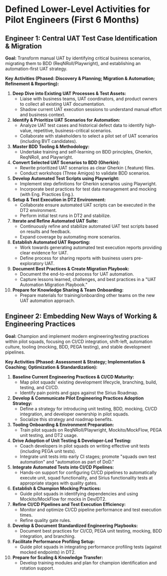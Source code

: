 # Defined Lower-Level Activities for Pilot Engineers (First 6 Months)

## Engineer 1: Central UAT Test Case Identification & Migration

**Goal:** Transform manual UAT by identifying critical business scenarios, migrating them to BDD (ReqNRoll/Playwright), and establishing an automation-first UAT strategy.

**Key Activities (Phased: Discovery & Planning; Migration & Automation; Refinement & Reporting):**

1.  **Deep Dive into Existing UAT Processes & Test Assets:**
    *   Liaise with business teams, UAT coordinators, and product owners to collect all existing UAT documentation.
    *   Shadow current UAT execution sessions to understand manual effort and business context.
2.  **Identify & Prioritize UAT Scenarios for Automation:**
    *   Analyze UAT test cases and historical defect data to identify high-value, repetitive, business-critical scenarios.
    *   Collaborate with stakeholders to select a pilot set of UAT scenarios (including BVT candidates).
3.  **Master BDD Tooling & Methodology:**
    *   Undertake training and self-learning on BDD principles, Gherkin, ReqNRoll, and Playwright.
4.  **Convert Selected UAT Scenarios to BDD (Gherkin):**
    *   Rewrite prioritized UAT scenarios as clear Gherkin (.feature) files.
    *   Conduct workshops (Three Amigos) to validate BDD scenarios.
5.  **Develop Automated Test Scripts using Playwright:**
    *   Implement step definitions for Gherkin scenarios using Playwright.
    *   Incorporate best practices for test data management and mocking (with Eng. Practices Eng.).
6.  **Setup & Test Execution in DT2 Environment:**
    *   Collaborate ensure automated UAT scripts can be executed in the DT2 environment.
    *   Perform initial test runs in DT2 and stabilize.
7.  **Iterate and Refine Automated UAT Suite:**
    *   Continuously refine and stabilize automated UAT test scripts based on results and feedback.
    *   Expand coverage by automating more scenarios.
8.  **Establish Automated UAT Reporting:**
    *   Work towards generating automated test execution reports providing clear evidence for UAT.
    *   Define process for sharing reports with business users pre-exploratory UAT.
9.  **Document Best Practices & Create Migration Playbook:**
    *   Document the end-to-end process for UAT automation.
    *   Capture lessons learned, challenges, and best practices in a "UAT Automation Migration Playbook."
10. **Prepare for Knowledge Sharing & Team Onboarding:**
    *   Prepare materials for training/onboarding other teams on the new UAT automation approach.

## Engineer 2: Embedding New Ways of Working & Engineering Practices

**Goal:** Champion and implement modern engineering/testing practices within pilot squads, focusing on CI/CD integration, shift-left, automation culture, tooling (mocking, BDD, PEGA testing), and stable development pipelines.

**Key Activities (Phased: Assessment & Strategy; Implementation & Coaching; Optimization & Standardization):**

1.  **Baseline Current Engineering Practices & CI/CD Maturity:**
    *   Map pilot squads' existing development lifecycle, branching, build, testing, and CI/CD.
    *   Identify pain points and gaps against the Sirius Roadmap.
2.  **Develop & Communicate Pilot Engineering Practices Adoption Strategy:**
    *   Define a strategy for introducing unit testing, BDD, mocking, CI/CD integration, and developer ownership in pilot squads.
    *   Socialize this strategy and roadmap benefits.
3.  **Tooling Onboarding & Environment Preparation:**
    *   Train pilot squads on ReqNRoll/Playwright, Mockito/MockFlow, PEGA unit testing, and DT2 usage.
4.  **Drive Adoption of Unit Testing & Developer-Led Testing:**
    *   Coach developers in pilot squads on writing effective unit tests (including PEGA unit tests).
    *   Integrate unit tests into early CI stages; promote "squads own test automation" and "automation as part of DoD."
5.  **Integrate Automated Tests into CI/CD Pipelines:**
    *   Hands-on support for configuring CI/CD pipelines to automatically execute unit, squad functionality, and Sirius functionality tests at appropriate stages with quality gates.
6.  **Establish & Champion Mocking Practices:**
    *   Guide pilot squads in identifying dependencies and using Mockito/MockFlow for mocks in Dev/DT2.
7.  **Refine CI/CD Pipelines and Test Execution Efficiency:**
    *   Monitor and optimize CI/CD pipeline performance and test execution times.
    *   Refine quality gate rules.
8.  **Develop & Document Standardized Engineering Playbooks:**
    *   Document best practices for CI/CD, PEGA unit testing, mocking, BDD integration, and branching.
9.  **Facilitate Performance Profiling Setup:**
    *   Guide pilot squads in integrating performance profiling tests (against mocked endpoints) in DT2.
10. **Prepare for Scaling & Knowledge Transfer:**
    *   Develop training modules and plan for champion identification and rotation support.
